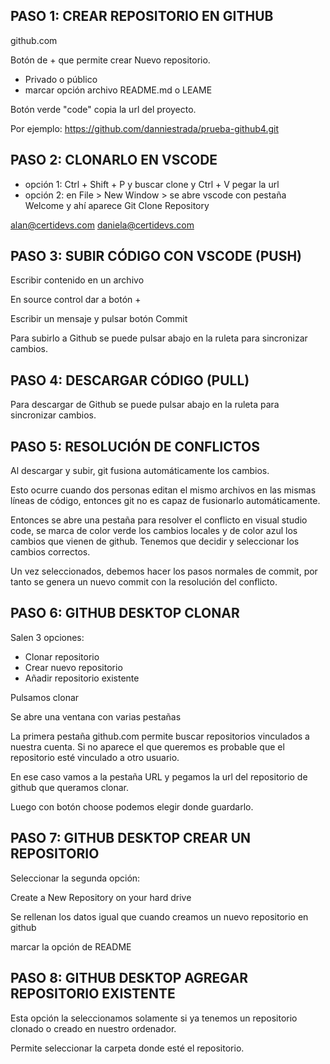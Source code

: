 ## PASO 1: CREAR REPOSITORIO EN GITHUB 

github.com

Botón de + que permite crear Nuevo repositorio.

* Privado o público
* marcar opción archivo README.md o LEAME

Botón verde "code" copia la url del proyecto.

Por ejemplo:
https://github.com/danniestrada/prueba-github4.git


## PASO 2: CLONARLO EN VSCODE

* opción 1: Ctrl + Shift + P y buscar clone y Ctrl + V pegar la url
* opción 2: en File > New Window > se abre vscode con pestaña Welcome y ahí aparece Git Clone Repository


alan@certidevs.com
daniela@certidevs.com

## PASO 3: SUBIR CÓDIGO CON VSCODE (PUSH)

Escribir contenido en un archivo

En source control dar a botón +

Escribir un mensaje y pulsar botón Commit

Para subirlo a Github se puede pulsar abajo en la ruleta para sincronizar cambios.

## PASO 4: DESCARGAR CÓDIGO (PULL)

Para descargar de Github se puede pulsar abajo en la ruleta para sincronizar cambios.

## PASO 5: RESOLUCIÓN DE CONFLICTOS

Al descargar y subir, git fusiona automáticamente los cambios.

Esto ocurre cuando dos personas editan el mismo archivos en las mismas líneas de código, entonces git no es capaz de fusionarlo automáticamente.

Entonces se abre una pestaña para resolver el conflicto en visual studio code,
se marca de color verde los cambios locales y de color azul los cambios que vienen de github. Tenemos que decidir y seleccionar los cambios correctos.

Un vez seleccionados, debemos hacer los pasos normales de commit, por tanto se genera un nuevo commit con la resolución del conflicto.

## PASO 6: GITHUB DESKTOP CLONAR

Salen 3 opciones:

* Clonar repositorio
* Crear nuevo repositorio
* Añadir repositorio existente

Pulsamos clonar

Se abre una ventana con varias pestañas

La primera pestaña github.com permite buscar repositorios vinculados a nuestra cuenta. Si no aparece el que queremos es probable que el repositorio esté vinculado a otro usuario.

En ese caso vamos a la pestaña URL y pegamos la url del repositorio de github que queramos clonar.

Luego con botón choose podemos elegir donde guardarlo.


## PASO 7: GITHUB DESKTOP CREAR UN REPOSITORIO

Seleccionar la segunda opción: 

Create a New Repository on your hard drive

Se rellenan los datos igual que cuando creamos un nuevo repositorio en github

marcar la opción de README

## PASO 8: GITHUB DESKTOP AGREGAR REPOSITORIO EXISTENTE

Esta opción la seleccionamos solamente si ya tenemos un repositorio clonado o creado en nuestro ordenador.

Permite seleccionar la carpeta donde esté el repositorio.


